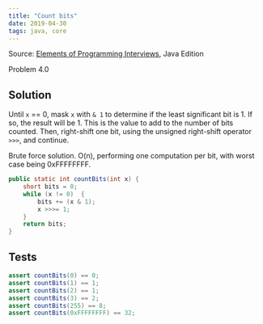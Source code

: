```yaml
---
title: "Count bits"
date: 2019-04-30
tags: java, core
---
```


Source: [Elements of Programming Interviews], Java Edition

[Elements of Programming Interviews]: https://elementsofprogramminginterviews.com/

Problem 4.0

## Solution

Until `x` == 0, mask `x` with `& 1` to determine if the least significant bit
is 1. If so, the result will be 1. This is the value to add to the number of
bits counted. Then, right-shift one bit, using the unsigned right-shift 
operator `>>>`, and continue.

Brute force solution. O(n), performing one computation per bit, with worst
case being 0xFFFFFFFF.

```java
public static int countBits(int x) {
    short bits = 0;
    while (x != 0)  {
        bits += (x & 1);
        x >>>= 1;
    }
    return bits;
}
```


## Tests

```java
assert countBits(0) == 0;
assert countBits(1) == 1;
assert countBits(2) == 1;
assert countBits(3) == 2;
assert countBits(255) == 8;
assert countBits(0xFFFFFFFF) == 32;
```
